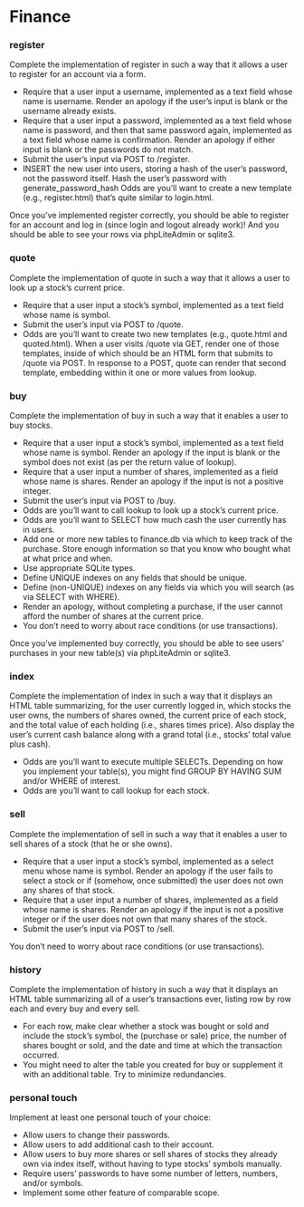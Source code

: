 # Finance #

### register ###
Complete the implementation of register in such a way that it allows a user to register for an account via a form.

- Require that a user input a username, implemented as a text field whose name is username. Render an apology if the user’s input is blank or the username already exists.
- Require that a user input a password, implemented as a text field whose name is password, and then that same password again, implemented as a text field whose name is confirmation. Render an apology if either input is blank or the passwords do not match.
- Submit the user’s input via POST to /register.
- INSERT the new user into users, storing a hash of the user’s password, not the password itself. Hash the user’s password with generate_password_hash Odds are you’ll want to create a new template (e.g., register.html) that’s quite similar to login.html.

Once you’ve implemented register correctly, you should be able to register for an account and log in (since login and logout already work)! And you should be able to see your rows via phpLiteAdmin or sqlite3.

### quote ###
Complete the implementation of quote in such a way that it allows a user to look up a stock’s current price.

- Require that a user input a stock’s symbol, implemented as a text field whose name is symbol.
- Submit the user’s input via POST to /quote.
- Odds are you’ll want to create two new templates (e.g., quote.html and quoted.html). When a user visits /quote via GET, render one of those templates, inside of which should be an HTML form that submits to /quote via POST. In response to a POST, quote can render that second template, embedding within it one or more values from lookup.

### buy ###
Complete the implementation of buy in such a way that it enables a user to buy stocks.

- Require that a user input a stock’s symbol, implemented as a text field whose name is symbol. Render an apology if the input is blank or the symbol does not exist (as per the return value of lookup).
- Require that a user input a number of shares, implemented as a field whose name is shares. Render an apology if the input is not a positive integer.
- Submit the user’s input via POST to /buy.
- Odds are you’ll want to call lookup to look up a stock’s current price.
- Odds are you’ll want to SELECT how much cash the user currently has in users.
- Add one or more new tables to finance.db via which to keep track of the purchase. Store enough information so that you know who bought what at what price and when.
- Use appropriate SQLite types.
- Define UNIQUE indexes on any fields that should be unique.
- Define (non-UNIQUE) indexes on any fields via which you will search (as via SELECT with WHERE).
- Render an apology, without completing a purchase, if the user cannot afford the number of shares at the current price.
- You don’t need to worry about race conditions (or use transactions).

Once you’ve implemented buy correctly, you should be able to see users’ purchases in your new table(s) via phpLiteAdmin or sqlite3.

### index ###
Complete the implementation of index in such a way that it displays an HTML table summarizing, for the user currently logged in, which stocks the user owns, the numbers of shares owned, the current price of each stock, and the total value of each holding (i.e., shares times price). Also display the user’s current cash balance along with a grand total (i.e., stocks’ total value plus cash).

- Odds are you’ll want to execute multiple SELECTs. Depending on how you implement your table(s), you might find GROUP BY HAVING SUM and/or WHERE of interest.
- Odds are you’ll want to call lookup for each stock.

### sell ###
Complete the implementation of sell in such a way that it enables a user to sell shares of a stock (that he or she owns).

- Require that a user input a stock’s symbol, implemented as a select menu whose name is symbol. Render an apology if the user fails to select a stock or if (somehow, once submitted) the user does not own any shares of that stock.
- Require that a user input a number of shares, implemented as a field whose name is shares. Render an apology if the input is not a positive integer or if the user does not own that many shares of the stock.
- Submit the user’s input via POST to /sell.

You don’t need to worry about race conditions (or use transactions).

### history ###
Complete the implementation of history in such a way that it displays an HTML table summarizing all of a user’s transactions ever, listing row by row each and every buy and every sell.

- For each row, make clear whether a stock was bought or sold and include the stock’s symbol, the (purchase or sale) price, the number of shares bought or sold, and the date and time at which the transaction occurred.
- You might need to alter the table you created for buy or supplement it with an additional table. Try to minimize redundancies.

### personal touch ###
Implement at least one personal touch of your choice:

- Allow users to change their passwords.
- Allow users to add additional cash to their account.
- Allow users to buy more shares or sell shares of stocks they already own via index itself, without having to type stocks’ symbols manually.
- Require users’ passwords to have some number of letters, numbers, and/or symbols.
- Implement some other feature of comparable scope.

